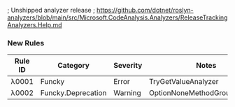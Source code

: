 ; Unshipped analyzer release
; https://github.com/dotnet/roslyn-analyzers/blob/main/src/Microsoft.CodeAnalysis.Analyzers/ReleaseTrackingAnalyzers.Help.md

### New Rules

| Rule ID | Category           | Severity | Notes                         |
|---------|--------------------|----------|-------------------------------|
| λ0001   | Funcky             | Error    | TryGetValueAnalyzer           |
| λ0002   | Funcky.Deprecation | Warning  | OptionNoneMethodGroupAnalyzer |

